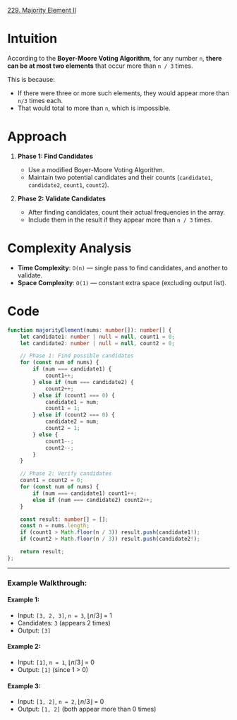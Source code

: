 [229. Majority Element II](https://leetcode.com/problems/majority-element-ii/)

# Intuition

According to the **Boyer-Moore Voting Algorithm**, for any number `n`, **there can be at most two elements** that occur more than `n / 3` times.

This is because:
* If there were three or more such elements, they would appear more than `n/3` times each.
* That would total to more than `n`, which is impossible.

# Approach

1. **Phase 1: Find Candidates**
   * Use a modified Boyer-Moore Voting Algorithm.
   * Maintain two potential candidates and their counts (`candidate1`, `candidate2`, `count1`, `count2`).

2. **Phase 2: Validate Candidates**
   * After finding candidates, count their actual frequencies in the array.
   * Include them in the result if they appear more than `n / 3` times.

# Complexity Analysis

* **Time Complexity**: `O(n)` — single pass to find candidates, and another to validate.
* **Space Complexity**: `O(1)` — constant extra space (excluding output list).

# Code

```typescript
function majorityElement(nums: number[]): number[] {
    let candidate1: number | null = null, count1 = 0;
    let candidate2: number | null = null, count2 = 0;

    // Phase 1: Find possible candidates
    for (const num of nums) {
        if (num === candidate1) {
            count1++;
        } else if (num === candidate2) {
            count2++;
        } else if (count1 === 0) {
            candidate1 = num;
            count1 = 1;
        } else if (count2 === 0) {
            candidate2 = num;
            count2 = 1;
        } else {
            count1--;
            count2--;
        }
    }

    // Phase 2: Verify candidates
    count1 = count2 = 0;
    for (const num of nums) {
        if (num === candidate1) count1++;
        else if (num === candidate2) count2++;
    }

    const result: number[] = [];
    const n = nums.length;
    if (count1 > Math.floor(n / 3)) result.push(candidate1!);
    if (count2 > Math.floor(n / 3)) result.push(candidate2!);

    return result;
};

```

---

### **Example Walkthrough:**

#### Example 1:

* Input: `[3, 2, 3]`, `n = 3`, $⌊n/3⌋$ = 1
* Candidates: `3` (appears 2 times)
* Output: `[3]`

#### Example 2:

* Input: `[1]`, `n = 1`, $⌊n/3⌋$ = 0
* Output: `[1]` (since 1 > 0)

#### Example 3:

* Input: `[1, 2]`, `n = 2`, $⌊n/3⌋$ = 0
* Output: `[1, 2]` (both appear more than 0 times)

